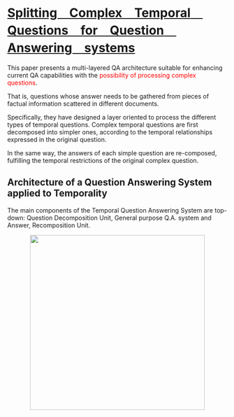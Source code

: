 # [Splitting　Complex　Temporal　Questions　for　Question　Answering　systems](http://www.aclweb.org/old_anthology/P/P04/P04-1072.pdf)

This paper presents a multi-layered QA architecture suitable for enhancing current QA capabilities with the <span style="color:red">possibility of processing complex questions</span>.

That is, questions whose answer needs to be gathered from pieces of factual information scattered in different documents.

Specifically, they have designed a layer oriented to process the different types of temporal questions. Complex temporal questions are first decomposed into simpler ones, according to the temporal relationships expressed in the original question.

In the same way, the answers of each simple question are re-composed, fulfilling the temporal restrictions of the original complex question.


## Architecture of a Question Answering System applied to Temporality

The main components of the Temporal Question Answering System are top-down: Question Decomposition Unit, General purpose Q.A. system and Answer, Recomposition Unit.

<p align="center"><img src="https://dl.dropboxusercontent.com/s/e8ev31r5z6b5vng/Screenshot%20from%202016-05-25%2015%3A10%3A12.png?dl=0" width="400" ></p>
